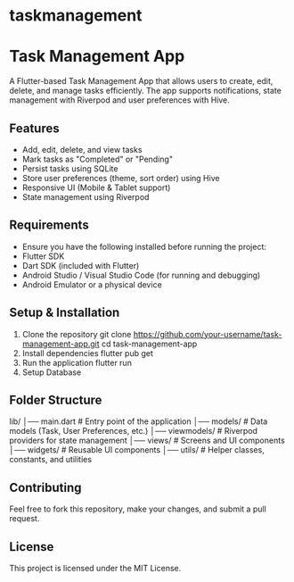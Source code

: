 # taskmanagement

# **Task Management App**

A Flutter-based Task Management App that allows users to create, edit, delete, and manage tasks efficiently. The app supports notifications, state management with Riverpod and user preferences with Hive.

## **Features**
* Add, edit, delete, and view tasks 
* Mark tasks as "Completed" or "Pending"
* Persist tasks using SQLite 
* Store user preferences (theme, sort order) using Hive 
* Responsive UI (Mobile & Tablet support)
* State management using Riverpod

## **Requirements**
* Ensure you have the following installed before running the project:
* Flutter SDK 
* Dart SDK (included with Flutter)
* Android Studio / Visual Studio Code (for running and debugging)
* Android Emulator or a physical device

## **Setup & Installation**
1. Clone the repository
   git clone https://github.com/your-username/task-management-app.git
   cd task-management-app
2. Install dependencies
   flutter pub get
3. Run the application
   flutter run
4. Setup Database

## **Folder Structure**
lib/
│── main.dart             # Entry point of the application
│── models/               # Data models (Task, User Preferences, etc.)
│── viewmodels/           # Riverpod providers for state management
│── views/                # Screens and UI components
│── widgets/              # Reusable UI components
│── utils/                # Helper classes, constants, and utilities

## **Contributing**
Feel free to fork this repository, make your changes, and submit a pull request.

## **License**
This project is licensed under the MIT License.